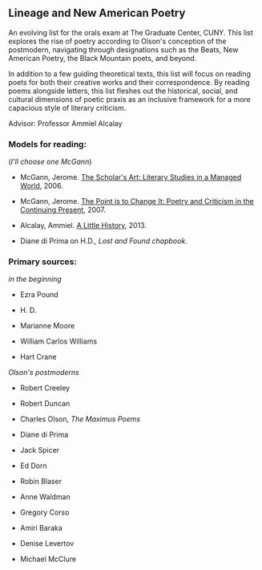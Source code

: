 ## Lineage and New American Poetry

An evolving list for the orals exam at The Graduate Center, CUNY. This list explores the rise of poetry according to Olson's conception of the postmodern, navigating through designations such as the Beats, New American Poetry, the Black Mountain poets, and beyond. 

In addition to a few guiding theoretical texts, this list will focus on reading poets for both their creative works and their correspondence. By reading poems alongside letters, this list fleshes out the historical, social, and cultural dimensions of poetic praxis as an inclusive framework for a more capacious style of literary criticism.

Advisor: Professor Ammiel Alcalay

### Models for reading:

(*I'll choose one McGann*)

* McGann, Jerome. [The Scholar's Art: Literary Studies in a Managed World](http://www.amazon.com/Scholars-Art-Literary-Studies-Managed/), 2006.

* McGann, Jerome. [The Point is to Change It: Poetry and Criticism in the Continuing Present](http://www.amazon.com/Point-Change-Criticism-Continuing-Contemporary-ebook/), 2007.

* Alcalay, Ammiel. [A Little History](http://smile.amazon.com/little-history-Ammiel-Alcalay/), 2013.

* Diane di Prima on H.D., *Lost and Found chapbook*.


### Primary sources:

*in the beginning*

* Ezra Pound

* H. D. 

* Marianne Moore

* William Carlos Williams

* Hart Crane

*Olson's postmoderns*

* Robert Creeley

* Robert Duncan

* Charles Olson, *The Maximus Poems*

* Diane di Prima

* Jack Spicer

* Ed Dorn

* Robin Blaser

* Anne Waldman

* Gregory Corso

* Amiri Baraka 

* Denise Levertov

* Michael McClure